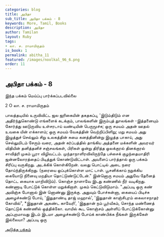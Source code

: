 ```yaml
---
categories: blog
title: அபிதா
sub_title: அபிதா பக்கம் - 8
keywords: More, Tamil, Books
description: அபிதா
author: Tamilan
layout: Ruby
tags:
- லா. ச. ராமாமிருதம்
is_book: 1
permalink: abitha_11
featured: /images/noolkal_96_6.png
order: 11
---
```

## அபிதா பக்கம் - 8

இந்த பக்கம் மெய்ப்பு பார்க்கப்படவில்லை

2 O லா. ச. ராமாமிருதம்

பாலத்தடியில் உருவிவிட்ட ஜல ஜரிகையின் தகதகப்பு, 'இடும்திடும் என அதிர்ந்துகொண்டு எங்களைக் கடக்கும், பாலங்களின் இரும்புத் துாலங்கள் -இத்தனையும் கோர்த்து ஊடுருவிய உள்சரடாய் வண்டியின் பெருமூச்சு; ஒரு சமயம் அதன் ஊதல் உவகை யின் எக்காளம்; ஒரு சமயம் வேகத்தின் வெற்றிப்பிளிறு; மறு சமயம் அது இழுத்துச் செல்லும் சிறு உலகத்தின் சுமை கனத்தினின்று இழுத்த பாகாய், அது செல்லுமிடம் சேரும் வரை, அதன் கர்ப்பத்தில் தாங்கிய அத்தனை மக்களின் அவரவர் விதியின் தனித்தனிச் சஞ்சலங்கள், பிரிகள் ஒன்று திரித்த ஒலக்குரல் தினக்குரல் சாவித்ரி முகம் பூரா விழிவட்டம். முந்தாநாளிரவிலிருந்தே பச்சைக் குழந்தைமாதிரி ஜன்னலோரத்தைப் பிடித்துக் கொண்டுவிட்டாள். அவளைப் பார்த்தால் ஒரு பக்கம் சிரிப்பு வருகிறது. அடக்கிக் கொள்கிறேன். வலது பொட்டில் அடை நரை தோய்ந்திருக்கிறது. (நரையை ஒப்புக்கொள்ள மாட் டாள். பூசனிக்காய் நறுக்கிய கையோடு நினைவு மறதியா தொட்டுண்டுட்டேன்." இன்னொரு சமயம் அதுவே தேனைத் தொட்ட கையாக மாறிவிடும்). கொஞ்ச நாளாவே இடது கண்ணில் நீர் வடிகிறது. கண்ணாடி போட்டுக் கொள்ள மறுக்கிறாள். முகம் கெட்டுவிடுமாம். "அப்படி ஒரு கண் அவிஞ்சு போனால் இன் னொண்னு இருக்கு. அதுவும் போச்சுன்னா, கையைப் பிடிச்சு அழைச்சுண்டு போய், 'இதுதாண்டி தாஜ் மஹால்', 'இதுதான் காஞ்சிபுரம் கைலாசநாதர் கோவில்", *இதுதான் அகண்ட காவேரி', 'இதுதான் நம் பூர்வீகம், சொந்த மண்ணைத் தொட்டுக் கண்ணில் ஒத்திக்கோ. வாயில் கூட கொஞ்சம் அள்ளிப் போட்டுக்கோன்னு அப்புறமாவது இடம் இடமா அழைச்சுண்டு போய்க் காண்பிக்க நீங்கள் இருக்கேள் இல்லையா? அப்படி ஒரு

[அடுத்த பக்கம்](abitha_12)